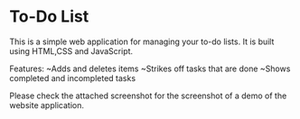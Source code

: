 # To-Do List

This is a simple web application for managing your to-do lists. It is built using HTML,CSS and JavaScript. 

Features:
~Adds and deletes items
~Strikes off tasks that are done
~Shows completed and incompleted tasks

Please check the attached screenshot for the screenshot of a demo of the website application. 

